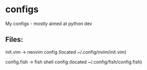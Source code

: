 # configs
My configs - mostly aimed at python dev

## Files:

init.vim -> neovim config (located  ~/.config/nvim/init.vim)

config.fish -> fish shell config (located  ~/.config/fish/config.fish)
